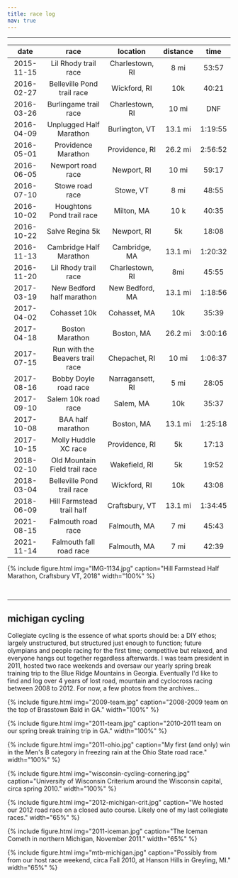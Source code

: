 ```yaml
---
title: race log
nav: true
---
```


--------

|    date    	|               race              	|     location     	| distance 	|   time  	|
|:----------:	|:-------------------------------:	|:----------------:	|:--------:	|:-------:	|
| 2015-11-15 	|       Lil Rhody trail race      	|  Charlestown, RI 	|   8 mi   	|  53:57  	|
| 2016-02-27 	|    Belleville Pond trail race   	|   Wickford, RI   	|    10k   	|  40:21  	|
| 2016-03-26 	|      Burlingame trail race      	|  Charlestown, RI 	|   10 mi  	|   DNF   	|
| 2016-04-09 	|     Unplugged Half Marathon     	|  Burlington, VT  	|  13.1 mi 	| 1:19:55 	|
| 2016-05-01 	|       Providence Marathon       	|  Providence, RI  	|  26.2 mi 	| 2:56:52 	|
| 2016-06-05 	|        Newport road race        	|    Newport, RI   	|   10 mi  	|  59:17  	|
| 2016-07-10 	|         Stowe road race         	|     Stowe, VT    	|   8 mi   	|  48:55  	|
| 2016-10-02 	|    Houghtons Pond trail race    	|    Milton, MA    	|   10 k   	|  40:35  	|
| 2016-10-22 	|         Salve Regina 5k         	|    Newport, RI   	|    5k    	|  18:08  	|
| 2016-11-13 	|     Cambridge Half Marathon     	|   Cambridge, MA  	|  13.1 mi 	| 1:20:32 	|
| 2016-11-20 	|       Lil Rhody trail race      	|  Charlestown, RI 	|    8mi   	|  45:55  	|
| 2017-03-19 	|    New Bedford half marathon    	|  New Bedford, MA 	|  13.1 mi 	| 1:18:56 	|
| 2017-04-02 	|           Cohasset 10k          	|   Cohasset, MA   	|    10k   	|  35:39  	|
| 2017-04-18 	|         Boston Marathon         	|    Boston, MA    	|  26.2 mi 	| 3:00:16 	|
| 2017-07-15 	| Run with the Beavers trail race 	|   Chepachet, RI  	|   10 mi  	| 1:06:37 	|
| 2017-08-16 	|      Bobby Doyle road race      	| Narragansett, RI 	|   5 mi   	|  28:05  	|
| 2017-09-10 	|       Salem 10k road race       	|     Salem, MA    	|    10k   	|  35:37  	|
| 2017-10-08 	|        BAA half marathon        	|    Boston, MA    	|  13.1 mi 	| 1:25:18 	|
| 2017-10-15 	|       Molly Huddle XC race      	|  Providence, RI  	|    5k    	|  17:13  	|
| 2018-02-10 	|  Old Mountain Field trail race  	|   Wakefield, RI  	|    5k    	|  19:52  	|
| 2018-03-04 	|    Belleville Pond trail race   	|   Wickford, RI   	|    10k   	|  43:08  	|
| 2018-06-09 	|     Hill Farmstead trail half   	|  Craftsbury, VT  	|   13.1 mi | 1:34:45 	|
| 2021-08-15 	|        Falmouth road race       	|   Falmouth, MA   	|   7 mi   	|  45:43  	|
| 2021-11-14 	|     Falmouth fall road race     	|   Falmouth, MA   	|   7 mi   	|  42:39  	|

{% include figure.html img="IMG-1134.jpg" caption="Hill Farmstead Half Marathon, Craftsbury VT, 2018" width="100%" %}

<br>

------------

## michigan cycling
Collegiate cycling is the essence of what sports should be: a DIY ethos; largely unstructured, but structured just enough to function; future olympians and people racing for the first time; competitive but relaxed, and everyone hangs out together regardless afterwards. I was team president in 2011, hosted two race weekends and oversaw our yearly spring break training trip to the Blue Ridge Mountains in Georgia. Eventually I'd like to find and log over 4 years of lost road, mountain and cyclocross racing between 2008 to 2012. For now, a few photos from the archives...

{% include figure.html img="2009-team.jpg" caption="2008-2009 team on the top of Brasstown Bald in GA." width="100%" %}

{% include figure.html img="2011-team.jpg" caption="2010-2011 team on our spring break training trip in GA." width="100%" %}

{% include figure.html img="2011-ohio.jpg" caption="My first (and only) win in the Men's B category in freezing rain at the Ohio State road race." width="100%" %}

{% include figure.html img="wisconsin-cycling-cornering.jpg" caption="University of Wisconsin Criterium around the Wisconsin capital, circa spring 2010." width="100%" %}

{% include figure.html img="2012-michigan-crit.jpg" caption="We hosted our 2012 road race on a closed auto course. Likely one of my last collegiate races." width="65%" %}

{% include figure.html img="2011-iceman.jpg" caption="The Iceman Cometh in northern Michigan, November 2011." width="65%" %}

{% include figure.html img="mtb-michigan.jpg" caption="Possibly from from our host race weekend, circa Fall 2010, at Hanson Hills in Greyling, MI." width="65%" %}
